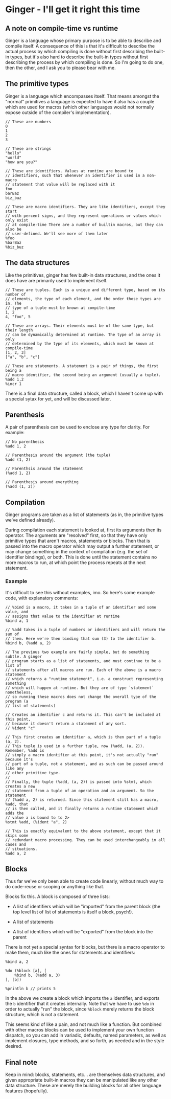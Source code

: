 # Ginger - I'll get it right this time

## A note on compile-time vs runtime

Ginger is a language whose primary purpose is to be able to describe and compile
itself. A consequence of this is that it's difficult to describe the actual
process by which compiling is done without first describing the built-in types,
but it's also hard to describe the built-in types without first describing the
process by which compiling is done. So I'm going to do one, then the other, and
I ask you to please bear with me.

## The primitive types

Ginger is a language which encompasses itself. That means amongst the "normal"
primitives a language is expected to have it also has a couple which are used
for macros (which other languages would not normally expose outside of the
compiler's implementation).

```
// These are numbers
0
1
2
3

// These are strings
"hello"
"world"
"how are you?"

// These are identifiers. Values at runtime are bound to
// identifiers, such that whenever an identifier is used in a non-macro
// statement that value will be replaced with it
foo
barBaz
biz_buz

// These are macro identifiers. They are like identifiers, except they start
// with percent signs, and they represent operations or values which only exist
// at compile-time There are a number of builtin macros, but they can also be
// user-defined. We'll see more of them later
%foo
%barBaz
%biz_buz
```

## The data structures

Like the primitives, ginger has few built-in data structures, and the ones it
does have are primarily used to implement itself.

```
// These are tuples. Each is a unique and different type, based on its number of
// elements, the type of each element, and the order those types are in. The
// type of a tuple must be known at compile-time
1, 2
4, "foo", 5

// These are arrays. Their elements must be of the same type, but their length
// can be dynamically determined at runtime. The type of an array is only
// determined by the type of its elements, which must be known at compile-time
[1, 2, 3]
["a", "b", "c"]

// These are statements. A statement is a pair of things, the first being a
// macro identifier, the second being an argument (usually a tuple).
%add 1,2
%incr 1
```

There is a final data structure, called a block, which I haven't come up with a
special sytax for yet, and will be discussed later.

## Parenthesis

A pair of parenthesis can be used to enclose any type for clarity. For example:

```
// No parenthesis
%add 1, 2

// Parenthesis around the argument (the tuple)
%add (1, 2)

// Parenthsis around the statement
(%add 1, 2)

// Parenthesis around everything
(%add (1, 2))
```

## Compilation

Ginger programs are taken as a list of statements (as in, the primitive types
we've defined already).

During compilation each statement is looked at, first its arguments then its
operator. The arguments are "resolved" first, so that they have only primitive
types that aren't macros, statements or blocks. Then that is passed into the
macro operator which may output a further statement, or may change something in
the context of compilation (e.g. the set of identifier bindings), or both. This
is done until the statement contains no more macros to run, at which point the
process repeats at the next statement.

### Example

It's difficult to see this without examples, imo. So here's some example code,
with explanatory comments:

```
// %bind is a macro, it takes in a tuple of an identifier and some value, and
// assigns that value to the identifier at runtime
%bind a, 1

// %add takes in a tuple of numbers or identifiers and will return the sum of
// them. Here we're then binding that sum (3) to the identifier b.
%bind b, (%add a, 2)

// The previous two example are fairly simple, but do something subtle. A ginger
// program starts as a list of statements, and must continue to be a list of
// statements after all macros are run. Each of the above is a macro statement
// which returns a "runtime statement", i.e. a construct representing something
// which will happen at runtime. But they are of type `statement` nonetheless,
// so running these macros does not change the overall type of the program (a
// list of statements)

// Creates an identifier c and returns it. This can't be included at this point,
// because it doesn't return a statement of any sort.
// %ident "c"

// This first creates an identifier a, which is then part of a tuple (a, 2).
// This tuple is used in a further tuple, now (%add, (a, 2)). Remember, %add is
// simply a macro identifier at this point, it's not actually "run" because it's
// part of a tuple, not a statement, and as such can be passed around like any
// other primitive type.
//
// Finally, the tuple (%add, (a, 2)) is passed into %stmt, which creates a new
// statement from a tuple of an operation and an argument. So the statement
// (%add a, 2) is returned. Since this statement still has a macro, %add, that
// is then called, and it finally returns a runtime statement which adds the
// value a is bound to to 2>
%stmt %add, (%ident "a", 2)

// This is exactly equivalent to the above statement, except that it skips some
// redundant macro processing. They can be used interchangeably in all cases and
// situations.
%add a, 2
```

## Blocks

Thus far we've only been able to create code linearly, without much way to do
code-reuse or scoping or anything like that.

Blocks fix this. A block is composed of three lists:

- A list of identifiers which will be "imported" from the parent block (the top
  level list of list of statements is itself a block, psych!).

- A list of statements

- A list of identifiers which will be "exported" from the block into the parent

There is not yet a special syntax for blocks, but there is a macro operator to
make them, much like the ones for statements and identifiers:

```
%bind a, 2

%do (%block [a], [
    %bind b, (%add a, 3)
], [b])

%println b // prints 5
```

In the above we create a block which imports the `a` identifier, and exports the
`b` identifier that it creates internally. Note that we have to use `%do`
in order to actually "run" the block, since `%block` merely returns the block
structure, which is not a statement.

This seems kind of like a pain, and not much like a function. But combined with
other macros blocks can be used to implement your own function dispatch, so you
can add in variadic, defaults, named parameters, as well as implement closures,
type methods, and so forth, as needed and in the style desired.

## Final note

Keep in mind: blocks, statements, etc... are themselves data structures, and
given appropriate built-in macros they can be manipulated like any other data
structure. These are merely the building blocks for all other language features
(hopefully).

